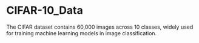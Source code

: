 # CIFAR-10_Data
The CIFAR dataset contains 60,000 images across 10 classes, widely used for training machine learning models in image classification.
